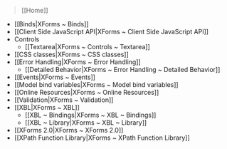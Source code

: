 > [[Home]]

- [[Binds|XForms ~ Binds]]
- [[Client Side JavaScript API|XForms ~ Client Side JavaScript API]]
- Controls
    - [[Textarea|XForms ~ Controls ~ Textarea]]
- [[CSS classes|XForms ~ CSS classes]]
- [[Error Handling|XForms ~ Error Handling]]
    - [[Detailed Behavior|XForms ~ Error Handling ~ Detailed Behavior]]
- [[Events|XForms ~ Events]]
- [[Model bind variables|XForms ~ Model bind variables]]
- [[Online Resources|XForms ~ Online Resources]]
- [[Validation|XForms ~ Validation]]
- [[XBL|XForms ~ XBL]]
    - [[XBL ~ Bindings|XForms ~ XBL ~ Bindings]]
    - [[XBL ~ Library|XForms ~ XBL ~ Library]]
- [[XForms 2.0|XForms ~ XForms 2.0]]
- [[XPath Function Library|XForms ~ XPath Function Library]]